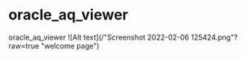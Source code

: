 # oracle_aq_viewer
oracle_aq_viewer
![Alt text](/"Screenshot 2022-02-06 125424.png"?raw=true "welcome page")
